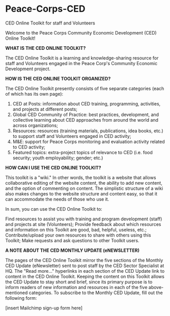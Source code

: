 # Peace-Corps-CED
CED Online Toolkit for staff and Volunteers

Welcome to the Peace Corps Community Economic Development (CED) Online Toolkit!

<b>WHAT IS THE CED ONLINE TOOLKIT?</b>

The CED Online Toolkit is a learning and knowledge-sharing resource for staff and Volunteers engaged in the Peace Corp's Community Economic Development project.



<b>HOW IS THE CED ONLINE TOOLKIT ORGANIZED?</b>

The CED Online Toolkit presently consists of five separate categories (each of which has its own page):

1) CED at Posts: information about CED training, programming, activities, and projects at different posts;<br>
2) Global CED Community of Practice: best practices, development, and collective learning about CED approaches from around the world and across organizations;<br>
3) Resources: resources (training materials, publications, idea books, etc.) to support staff and Volunteers engaged in CED activity;<br>
4) M&E: support for Peace Corps monitoring and evaluation activity related to CED activity;<br>
5) Featured topics: extra-project topics of relevance to CED (i.e. food security; youth employability; gender; etc.)
 

<b>HOW CAN I USE THE CED ONLINE TOOLKIT?</b>

This toolkit is a "wiki." In other words, the toolkit is a website that allows collaborative editing of the website content, the ability to add new content, and the option of commenting on content. The simplistic structure of a wiki also makes changes to the website structure and content easy, so that it can accommodate the needs of those who use it.

In sum, you can use the CED Online Toolkit to:

Find resources to assist you with training and program development (staff) and projects at site (Volunteers);
Provide feedback about which resources and information on this Toolkit are good, bad, helpful, useless, etc.;
Contribute/upload your own resources to share with others using this Toolkit;
Make requests and ask questions to other Toolkit users.


<b>A NOTE ABOUT THE CED MONTHLY UPDATE (eNEWSLETTER)</b>

The pages of the CED Online Toolkit mirror the five sections of the Monthly CED Update (eNewsletter) sent to post staff by the CED Sector Specialist at HQ. The "Read more..." hyperlinks in each section of the CED Update link to content in the CED Online Toolkit. Keeping the content on this Toolkit allows the CED Update to stay short and brief, since its primary purpose is to inform readers of new information and resources in each of the five above-mentioned categories. To subscribe to the Monthly CED Update, fill out the following form:

[insert Mailchimp sign-up form here]
